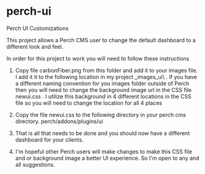 # perch-ui
Perch UI Customizations

This project allows a Perch CMS user to change the default dashboard to a different look and feel.

In order for this project to work you will need to follow these instructions

1) Copy file carbonFiber.png from this folder and add it to your images file.  I add it it to the following location in my project _images\_ui\ .  If you have a different naming convention for you images folder outside of Perch then you will need to change the background image url in the CSS file newui.css .  I utilize this background in 4 different locations in the CSS file so you will need to change the location for all 4 places

2) Copy the file newui.css to the following directory in your perch cms directory.  perch/addons/plugins/ui

3) That is all that needs to be done and you should now have a different dashboard for your clients.

4) I'm hopeful other Perch users will make changes to make this CSS file and or background image a better UI experience.  So I'm open to any and all suggestions.
